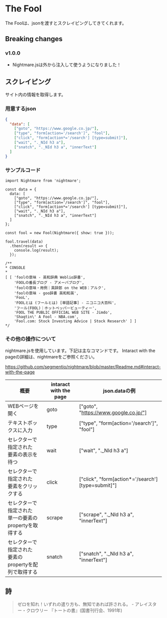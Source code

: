 # The Fool

The Foolは、jsonを渡すとスクレイピングしてきてくれます。

## Breaking changes

### v1.0.0
- Nightmare.jsは外から注入して使うようになりました！

## スクレイピング
サイト内の情報を取得します。
### 用意するjson
```json
{
  "data": [
    ["goto", "https://www.google.co.jp/"],
    ["type", "form[action='/search']", "fool"],
    ["click", "form[action*='/search'] [type=submit]"],
    ["wait", "._NId h3 a"],
    ["snatch", "._NId h3 a", "innerText"]
  ]
}
```

### サンプルコード
```es6
import Nightmare from 'nightmare';

const data = {
  data: [
    ["goto", "https://www.google.co.jp/"],
    ["type", "form[action='/search']", "fool"],
    ["click", "form[action*='/search'] [type=submit]"],
    ["wait", "._NId h3 a"],
    ["snatch", "._NId h3 a", "innerText"]
  ]
};

const fool = new Fool(Nightmare({ show: true }));

fool.travel(data)
  .then(result => {
    console.log(result);
  });

/**
* CONSOLE
*
[ [ 'foolの意味 - 英和辞典 Weblio辞書',
    'FOOLの番長ブログ - アメーバブログ',
    'foolの意味・用例｜英辞郎 on the WEB：アルク',
    'foolの意味 - goo辞書 英和和英',
    'FooL',
    'FOOLとは (フールとは) [単語記事] - ニコニコ大百科',
    'フール(FOOL)｜ホットペッパービューティー',
    'FOOL THE PUBLIC OFFICIAL WEB SITE - Jimdo',
    'Shaqtin\' A Fool - NBA.com',
    'Fool.com: Stock Investing Advice | Stock Research' ] ]
*/
```

### その他の操作について

nightmare.jsを使用しています。下記は主なコマンドです。
Intaract with the pageの詳細は、nightmareをご参照ください。

https://github.com/segmentio/nightmare/blob/master/Readme.md#interact-with-the-page

|概要|intaract with the page|json.dataの例|
|---|---|---|
|WEBページを開く|goto|["goto", "https://www.google.co.jp/"]|
|テキストボックスに入力|type|["type", "form[action='/search']", "fool"]|
|セレクターで指定された<br>要素の表示を待つ|wait|["wait", "._NId h3 a"]|
|セレクターで指定された<br>要素をクリックする|click|["click", "form[action*='/search'] [type=submit]"]|
|セレクターで指定された<br>単一の要素のpropertyを取得する|scrape|["scrape", "._NId h3 a", "innerText"]|
|セレクターで指定された<br>要素のpropertyを配列で取得する|snatch|["snatch", "._NId h3 a", "innerText"]|

## 詩
> ゼロを知れ！いずれの遣り方も、無知であれば許される。 - アレイスター・クロウリー 『トートの書』(国書刊行会、1991年)
